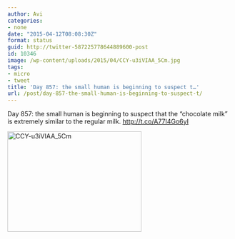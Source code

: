 ```yaml
---
author: Avi
categories:
- none
date: "2015-04-12T08:08:30Z"
format: status
guid: http://twitter-587225778644889600-post
id: 10346
image: /wp-content/uploads/2015/04/CCY-u3iVIAA_5Cm.jpg
tags:
- micro
- tweet
title: 'Day 857: the small human is beginning to suspect t…'
url: /post/day-857-the-small-human-is-beginning-to-suspect-t/
---
```

Day 857: the small human is beginning to suspect that the “chocolate milk” is extremely similar to the regular milk. http://t.co/A77I4Go6yI

<img width="300" height="225" src="http://aviflax.com/wp-content/uploads/2015/04/CCY-u3iVIAA_5Cm-300x225.jpg" class="attachment-medium" alt="CCY-u3iVIAA_5Cm" />